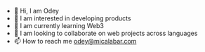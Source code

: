 - 👋 Hi, I am Odey
- 👀 I am interested in developing products
- 🌱 I am currently learning Web3
- 💞️ I am looking to collaborate on web projects across languages
- 📫 How to reach me odey@micalabar.com

<!---
sammic297/sammic297 is a ✨ special ✨ repository because its `README.md` (this file) appears on your GitHub profile.
You can click the Preview link to take a look at your changes.
--->

